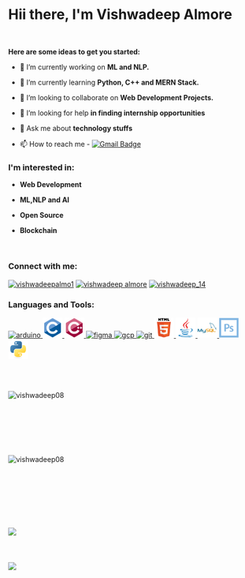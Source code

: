 <h1 align="left">Hii there, I'm Vishwadeep Almore </h1>
<br>

**Here are some ideas to get you started:**

- 🔭 I’m currently working on **ML and NLP.**

- 🧠  I’m currently learning **Python, C++ and MERN Stack.**

- 👯 I’m looking to collaborate on **Web Development Projects.**

- 🤝 I’m looking for help **in finding internship opportunities**

- 💬 Ask me about **technology stuffs**

- 📫 How to reach me - [![Gmail Badge](https://img.shields.io/badge/-vishwadeep.almore@gmail.com-db4437?style=flat-square&logo=Gmail&logoColor=white&link=mailto:vishwadeep.almore@gmail.com)](mailto:vishwadeep.almore@gmail.com)



<h3 align="left">I'm interested in:</h3>
<p align="left">
 
 - **Web Development**
 
 - **ML,NLP and AI**
 
 - **Open Source**
 
 - **Blockchain**
 
 <br>
<h3 align="left">Connect with me:</h3>
<p align="left">
 
<a href="https://twitter.com/vishwadeepalmo1" target="blank"><img align="center" src="https://raw.githubusercontent.com/rahuldkjain/github-profile-readme-generator/master/src/images/icons/Social/twitter.svg" alt="vishwadeepalmo1" height="30" width="40" /></a>
<a href="https://linkedin.com/in/vishwadeep almore" target="blank"><img align="center" src="https://raw.githubusercontent.com/rahuldkjain/github-profile-readme-generator/master/src/images/icons/Social/linked-in-alt.svg" alt="vishwadeep almore" height="30" width="40" /></a>
<a href="https://instagram.com/vishwadeep_14" target="blank"><img align="center" src="https://raw.githubusercontent.com/rahuldkjain/github-profile-readme-generator/master/src/images/icons/Social/instagram.svg" alt="vishwadeep_14" height="30" width="40" /></a>
</p>

<h3 align="left">Languages and Tools:</h3>
<p align="left"> <a href="https://www.arduino.cc/" target="_blank" rel="noreferrer"> <img src="https://cdn.worldvectorlogo.com/logos/arduino-1.svg" alt="arduino" width="40" height="40"/> </a> <a href="https://www.cprogramming.com/" target="_blank" rel="noreferrer"> <img src="https://raw.githubusercontent.com/devicons/devicon/master/icons/c/c-original.svg" alt="c" width="40" height="40"/> </a> <a href="https://www.w3schools.com/cpp/" target="_blank" rel="noreferrer"> <img src="https://raw.githubusercontent.com/devicons/devicon/master/icons/cplusplus/cplusplus-original.svg" alt="cplusplus" width="40" height="40"/> </a> <a href="https://www.figma.com/" target="_blank" rel="noreferrer"> <img src="https://www.vectorlogo.zone/logos/figma/figma-icon.svg" alt="figma" width="40" height="40"/> </a> <a href="https://cloud.google.com" target="_blank" rel="noreferrer"> <img src="https://www.vectorlogo.zone/logos/google_cloud/google_cloud-icon.svg" alt="gcp" width="40" height="40"/> </a> <a href="https://git-scm.com/" target="_blank" rel="noreferrer"> <img src="https://www.vectorlogo.zone/logos/git-scm/git-scm-icon.svg" alt="git" width="40" height="40"/> </a> <a href="https://www.w3.org/html/" target="_blank" rel="noreferrer"> <img src="https://raw.githubusercontent.com/devicons/devicon/master/icons/html5/html5-original-wordmark.svg" alt="html5" width="40" height="40"/> </a> <a href="https://www.java.com" target="_blank" rel="noreferrer"> <img src="https://raw.githubusercontent.com/devicons/devicon/master/icons/java/java-original.svg" alt="java" width="40" height="40"/> </a> <a href="https://www.mysql.com/" target="_blank" rel="noreferrer"> <img src="https://raw.githubusercontent.com/devicons/devicon/master/icons/mysql/mysql-original-wordmark.svg" alt="mysql" width="40" height="40"/> </a> <a href="https://www.photoshop.com/en" target="_blank" rel="noreferrer"> <img src="https://raw.githubusercontent.com/devicons/devicon/master/icons/photoshop/photoshop-line.svg" alt="photoshop" width="40" height="40"/> </a> <a href="https://www.python.org" target="_blank" rel="noreferrer"> <img src="https://raw.githubusercontent.com/devicons/devicon/master/icons/python/python-original.svg" alt="python" width="40" height="40"/> </a> </p>

<br></br><p><img align="left" src="https://github-readme-stats.vercel.app/api/top-langs?username=vishwadeep08&show_icons=true&locale=en&layout=compact" alt="vishwadeep08" /></p>

<br></br>
<br></br>

<br></br><p>&nbsp;<img align="left" src="https://github-readme-stats.vercel.app/api?username=vishwadeep08&show_icons=true&locale=en" alt="vishwadeep08" /></p>

<br></br>
<br></br>
<br></br>

<img src="https://github-readme-streak-stats.herokuapp.com/?user=vishwadeep08&">
<br></br>
<br></br>
<img src="https://activity-graph.herokuapp.com/graph?username=vishwadeep08&bg_color=58A6FF&color=000000&line=FFFFFF&point=27346F">

